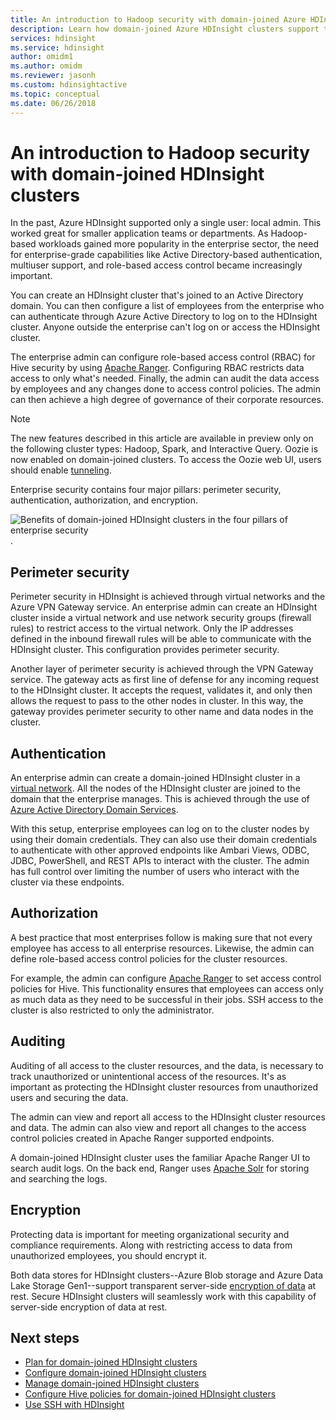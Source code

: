 ```yaml
---
title: An introduction to Hadoop security with domain-joined Azure HDInsight clusters
description: Learn how domain-joined Azure HDInsight clusters support the four pillars of enterprise security.
services: hdinsight
ms.service: hdinsight
author: omidm1
ms.author: omidm
ms.reviewer: jasonh
ms.custom: hdinsightactive
ms.topic: conceptual
ms.date: 06/26/2018
---
```

# An introduction to Hadoop security with domain-joined HDInsight clusters

In the past, Azure HDInsight supported only a single user: local admin. This worked great for smaller application teams or departments. As Hadoop-based workloads gained more popularity in the enterprise sector, the need for enterprise-grade capabilities like Active Directory-based authentication, multiuser support, and role-based access control became increasingly important. 

You can create an HDInsight cluster that's joined to an Active Directory domain. You can then configure a list of employees from the enterprise who can authenticate through Azure Active Directory to log on to the HDInsight cluster. Anyone outside the enterprise can't log on or access the HDInsight cluster. 

The enterprise admin can configure role-based access control (RBAC) for Hive security by using [Apache Ranger](http://hortonworks.com/apache/ranger/). Configuring RBAC restricts data access to only what's needed. Finally, the admin can audit the data access by employees and any changes done to access control policies. The admin can then achieve a high degree of governance of their corporate resources.

> [!NOTE]
> The new features described in this article are available in preview only on the following cluster types: Hadoop, Spark, and Interactive Query. Oozie is now enabled on domain-joined clusters. To access the Oozie web UI, users should enable [tunneling](../hdinsight-linux-ambari-ssh-tunnel.md).

Enterprise security contains four major pillars: perimeter security, authentication, authorization, and encryption.

![Benefits of domain-joined HDInsight clusters in the four pillars of enterprise security](./media/apache-domain-joined-introduction/hdinsight-domain-joined-four-pillars.png).

## Perimeter security
Perimeter security in HDInsight is achieved through virtual networks and the Azure VPN Gateway service. An enterprise admin can create an HDInsight cluster inside a virtual network and use network security groups (firewall rules) to restrict access to the virtual network. Only the IP addresses defined in the inbound firewall rules will be able to communicate with the HDInsight cluster. This configuration provides perimeter security.

Another layer of perimeter security is achieved through the VPN Gateway service. The gateway acts as first line of defense for any incoming request to the HDInsight cluster. It accepts the request, validates it, and only then allows the request to pass to the other nodes in cluster. In this way, the gateway provides perimeter security to other name and data nodes in the cluster.

## Authentication
An enterprise admin can create a domain-joined HDInsight cluster in a [virtual network](https://azure.microsoft.com/services/virtual-network/). All the nodes of the HDInsight cluster are joined to the domain that the enterprise manages. This is achieved through the use of [Azure Active Directory Domain Services](../../active-directory-domain-services/active-directory-ds-overview.md). 

With this setup, enterprise employees can log on to the cluster nodes by using their domain credentials. They can also use their domain credentials to authenticate with other approved endpoints like Ambari Views, ODBC, JDBC, PowerShell, and REST APIs to interact with the cluster. The admin has full control over limiting the number of users who interact with the cluster via these endpoints.

## Authorization
A best practice that most enterprises follow is making sure that not every employee has access to all enterprise resources. Likewise, the admin can define role-based access control policies for the cluster resources. 

For example, the admin can configure [Apache Ranger](http://hortonworks.com/apache/ranger/) to set access control policies for Hive. This functionality ensures that employees can access only as much data as they need to be successful in their jobs. SSH access to the cluster is also restricted to only the administrator.

## Auditing
Auditing of all access to the cluster resources, and the data, is necessary to track unauthorized or unintentional access of the resources. It's as important as protecting the HDInsight cluster resources from unauthorized users and securing the data. 

The admin can view and report all access to the HDInsight cluster resources and data. The admin can also view and report all changes to the access control policies created in Apache Ranger supported endpoints. 

A domain-joined HDInsight cluster uses the familiar Apache Ranger UI to search audit logs. On the back end, Ranger uses [Apache Solr](http://hortonworks.com/apache/solr/) for storing and searching the logs.

## Encryption
Protecting data is important for meeting organizational security and compliance requirements. Along with restricting access to data from unauthorized employees, you should encrypt it. 

Both data stores for HDInsight clusters--Azure Blob storage and Azure Data Lake Storage Gen1--support transparent server-side [encryption of data](../../storage/common/storage-service-encryption.md) at rest. Secure HDInsight clusters will seamlessly work with this capability of server-side encryption of data at rest.

## Next steps
* [Plan for domain-joined HDInsight clusters](apache-domain-joined-architecture.md)
* [Configure domain-joined HDInsight clusters](apache-domain-joined-configure.md)
* [Manage domain-joined HDInsight clusters](apache-domain-joined-manage.md)
* [Configure Hive policies for domain-joined HDInsight clusters](apache-domain-joined-run-hive.md)
* [Use SSH with HDInsight](../hdinsight-hadoop-linux-use-ssh-unix.md#domainjoined)

